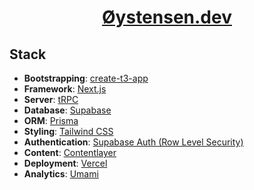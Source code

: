 # <h1 align="center"><a href="https://github.com/PatrickSolberg/patrick.dev" target="_blank">Øystensen.dev</a></h1>

## Stack

- **Bootstrapping**: [create-t3-app](https://create.t3.gg/)
- **Framework**: [Next.js](https://nextjs.org/)
- **Server**: [tRPC](https://trpc.io/)
- **Database**: [Supabase](https://supabase.com/)
- **ORM**: [Prisma](https://prisma.io/)
- **Styling**: [Tailwind CSS](https://tailwindcss.com/)
- **Authentication**: [Supabase Auth (Row Level Security)](https://supabase.com/auth)
- **Content**: [Contentlayer](https://contentlayer.dev/)
- **Deployment**: [Vercel](https://vercel.com/)
- **Analytics**: [Umami](https://umami.is/)
